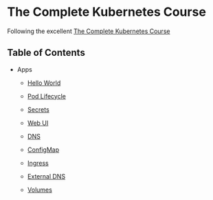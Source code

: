# The Complete Kubernetes Course

Following the excellent [The Complete Kubernetes Course](https://www.udemy.com/learn-devops-the-complete-kubernetes-course)

## Table of Contents

- Apps
  
  - [Hello World](apps/app-1/README.md)

  - [Pod Lifecycle](apps/app-2/README.md)

  - [Secrets](apps/app-3/README.md)

  - [Web UI](apps/app-4/README.md)

  - [DNS](apps/app-5/README.md)

  - [ConfigMap](apps/app-6/README.md)

  - [Ingress](apps/app-7/README.md)

  - [External DNS](apps/app-8/README.md)

  - [Volumes](apps/app-9/README.md)